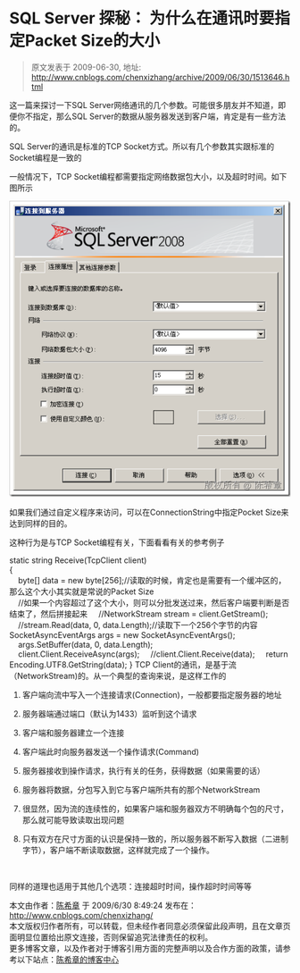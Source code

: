 # SQL Server 探秘： 为什么在通讯时要指定Packet Size的大小 
> 原文发表于 2009-06-30, 地址: http://www.cnblogs.com/chenxizhang/archive/2009/06/30/1513646.html 


这一篇来探讨一下SQL Server网络通讯的几个参数。可能很多朋友并不知道，即便你不指定，那么SQL Server的数据从服务器发送到客户端，肯定是有一些方法的。

 SQL Server的通讯是标准的TCP Socket方式。所以有几个参数其实跟标准的Socket编程是一致的

 一般情况下，TCP Socket编程都需要指定网络数据包大小，以及超时时间。如下图所示

 [![image](./images/1513646-image_thumb.png "image")](http://images.cnblogs.com/cnblogs_com/chenxizhang/WindowsLiveWriter/SQLServerPacketSize_85CC/image_2.png) 

 如果我们通过自定义程序来访问，可以在ConnectionString中指定Pocket Size来达到同样的目的。

 这种行为是与TCP Socket编程有关，下面看看有关的参考例子

 static string Receive(TcpClient client)  
{  
    byte[] data = new byte[256];//读取的时候，肯定也是需要有一个缓冲区的，那么这个大小其实就是常说的Packet Size  
    //如果一个内容超过了这个大小，则可以分批发送过来，然后客户端要判断是否结束了，然后拼接起来     //NetworkStream stream = client.GetStream();  
    //stream.Read(data, 0, data.Length);//读取下一个256个字节的内容     SocketAsyncEventArgs args = new SocketAsyncEventArgs();  
    args.SetBuffer(data, 0, data.Length);  
    client.Client.ReceiveAsync(args);     //client.Client.Receive(data);     return Encoding.UTF8.GetString(data); } TCP Client的通讯，是基于流（NetworkStream)的。从一个典型的查询来说，是这样工作的

 1. 客户端向流中写入一个连接请求(Connection)，一般都要指定服务器的地址

 2. 服务器端通过端口（默认为1433）监听到这个请求

 3. 客户端和服务器建立一个连接

 4. 客户端此时向服务器发送一个操作请求(Command)

 5. 服务器接收到操作请求，执行有关的任务，获得数据（如果需要的话）

 6. 服务器将数据，分包写入到它与客户端所共有的那个NetworkStream

 7. 很显然，因为流的连续性的，如果客户端和服务器双方不明确每个包的尺寸，那么就可能导致读取出现问题

 8. 只有双方在尺寸方面的认识是保持一致的，所以服务器不断写入数据（二进制字节），客户端不断读取数据，这样就完成了一个操作。

  

 同样的道理也适用于其他几个选项：连接超时时间，操作超时时间等等

 本文由作者：[陈希章](http://www.xizhang.com) 于 2009/6/30 8:49:24 发布在：<http://www.cnblogs.com/chenxizhang/>  
 本文版权归作者所有，可以转载，但未经作者同意必须保留此段声明，且在文章页面明显位置给出原文连接，否则保留追究法律责任的权利。   
 更多博客文章，以及作者对于博客引用方面的完整声明以及合作方面的政策，请参考以下站点：[陈希章的博客中心](http://www.xizhang.com/blog.htm) 











